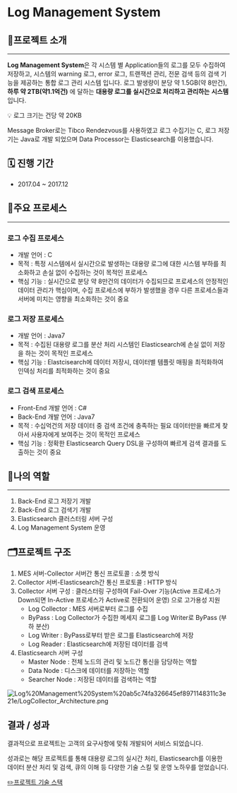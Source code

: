 # Log Management System

## 📝프로젝트 소개

---

**Log Management System**은 각 시스템 별 Application들의 로그를 모두 수집하여 저장하고, 시스템의 warning 로그, error 로그, 트랜잭션 관리, 전문 검색 등의 검색 기능을 제공하는 통합 로그 관리 시스템 입니다. 로그 발생량이 분당 약 1.5GB(약 8만건), **하루 약 2TB(약1.1억건)** 에 달하는  **대용량 로그를 실시간으로 처리하고 관리하는** **시스템**입니다.

<aside>
💡 로그 크기는 건당 약 20KB

</aside>

Message Broker로는 Tibco Rendezvous를 사용하였고 로그 수집기는 C, 로그 저장기는 Java로 개발 되었으며 Data Processor는 Elasticsearch를 이용했습니다.

## 🗓️ 진행 기간

- 2017.04 ~ 2017.12

## 🌟주요 프로세스

---

### 로그 수집 프로세스

- 개발 언어 : C
- 목적 : 특정 시스템에서 실시간으로 발생하는 대용량 로그에 대한 시스템 부하를 최소화하고 손실 없이 수집하는 것이 목적인 프로세스
- 핵심 기능 : 실시간으로 분당 약 8만건의 데이터가 수집되므로 프로세스의 안정적인 데이터 관리가 핵심이며, 수집 프로세스에 부하가 발생했을 경우 다른 프로세스들과 서버에 미치는 영향을 최소화하는 것이 중요

### 로그 저장 프로세스

- 개발 언어 : Java7
- 목적 : 수집된 대용량 로그를 분산 처리 시스템인 Elasticsearch에 손실 없이 저장을 하는 것이 목적인 프로세스
- 핵심 기능 : Elastcisearch에 데이터 저장시, 데이터별 템플릿 매핑을 최적화하여 인덱싱 처리를 최적화하는 것이 중요

### 로그 검색 프로세스

- Front-End 개발 언어 : C#
- Back-End 개발 언어 : Java7
- 목적 : 수십억건의 저장 데이터 중 검색 조건에 충족하는 필요 데이터만을 빠르게 찾아서 사용자에게 보여주는 것이 목적인 프로세스
- 핵심 기능 : 정확한 Elasticsearch Query DSL을 구성하여 빠르게 검색 결과를 도출하는 것이 중요

## 🤚나의 역할

---

1. Back-End 로그 저장기 개발
2. Back-End 로그 검색기 개발
3. Elasticsearch 클러스터링 서버 구성
4. Log Management System 운영

## 🗂️프로젝트 구조

1. MES 서버-Collector 서버간 통신 프로토콜 : 소켓 방식
2. Collector 서버-Elasticsearch간 통신 프로토콜 : HTTP 방식
3. Collector 서버 구성 : 클러스터링 구성하여 Fail-Over 기능(Active 프로세스가 Down되면 In-Active 프로세스가 Active로 전환되어 운영) 으로 고가용성 지원
    - Log Collector : MES 서버로부터 로그를 수집
    - ByPass : Log Collector가 수집한 메세지 로그를 Log Writer로 ByPass (부하 분산)
    - Log Writer : ByPass로부터 받은 로그를 Elasticsearch에 저장
    - Log Reader : Elasticsearch에 저장된 데이터를 검색
4. Elasticsearch 서버 구성
    - Master Node : 전체 노드의 관리 및 노드간 통신을 담당하는 역할
    - Data Node : 디스크에 데이터를 저장하는 역할
    - Searcher Node : 저장된 데이터를 검색하는 역할

![Log%20Management%20System%20ab5c74fa326645ef8971148311c3e21e/LogCollector_Architecture.png](Log%20Management%20System%20ab5c74fa326645ef8971148311c3e21e/LogCollector_Architecture.png)

## 결과 / 성과

결과적으로 프로젝트는 고객의 요구사항에 맞춰 개발되어 서비스 되었습니다.

성과로는 해당 프로젝트를 통해 대용량 로그의 실시간 처리, Elasticsearch를 이용한 데이터 분산 처리 및 검색, 큐의 이해 등 다양한 기술 스킬 및 운영 노하우를 얻었습니다.

[✏️프로젝트 기술 스택](Log%20Management%20System%20ab5c74fa326645ef8971148311c3e21e/%E2%9C%8F%EF%B8%8F%E1%84%91%E1%85%B3%E1%84%85%E1%85%A9%E1%84%8C%E1%85%A6%E1%86%A8%E1%84%90%E1%85%B3%20%E1%84%80%E1%85%B5%E1%84%89%E1%85%AE%E1%86%AF%20%E1%84%89%E1%85%B3%E1%84%90%E1%85%A2%E1%86%A8%20252e65361c604b3cb1f8f43934a12ebf.csv)
